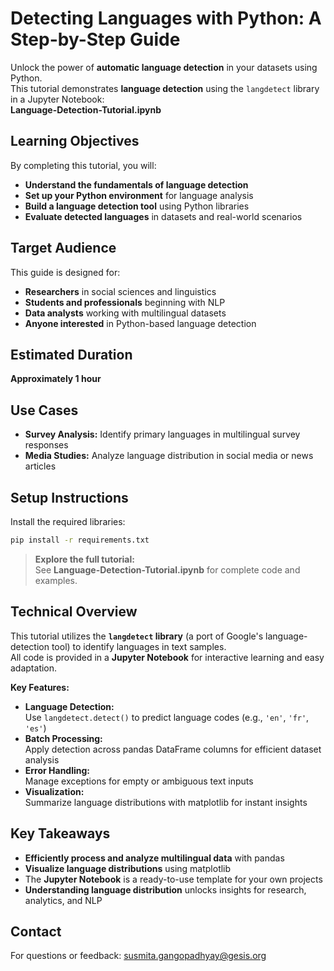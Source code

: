 # Detecting Languages with Python: A Step-by-Step Guide

Unlock the power of **automatic language detection** in your datasets using Python.  
This tutorial demonstrates **language detection** using the `langdetect` library in a Jupyter Notebook:  
**Language-Detection-Tutorial.ipynb**


## Learning Objectives

By completing this tutorial, you will:

- **Understand the fundamentals of language detection**
- **Set up your Python environment** for language analysis
- **Build a language detection tool** using Python libraries
- **Evaluate detected languages** in datasets and real-world scenarios


## Target Audience

This guide is designed for:

- **Researchers** in social sciences and linguistics
- **Students and professionals** beginning with NLP
- **Data analysts** working with multilingual datasets
- **Anyone interested** in Python-based language detection


## Estimated Duration

**Approximately 1 hour**


## Use Cases

- **Survey Analysis:** Identify primary languages in multilingual survey responses
- **Media Studies:** Analyze language distribution in social media or news articles


## Setup Instructions

Install the required libraries:

```bash
pip install -r requirements.txt
```


> **Explore the full tutorial:**  
> See **Language-Detection-Tutorial.ipynb** for complete code and examples.


## Technical Overview

This tutorial utilizes the **`langdetect` library** (a port of Google's language-detection tool) to identify languages in text samples.  
All code is provided in a **Jupyter Notebook** for interactive learning and easy adaptation.

**Key Features:**

- **Language Detection:**  
    Use `langdetect.detect()` to predict language codes (e.g., `'en'`, `'fr'`, `'es'`)
- **Batch Processing:**  
    Apply detection across pandas DataFrame columns for efficient dataset analysis
- **Error Handling:**  
    Manage exceptions for empty or ambiguous text inputs
- **Visualization:**  
    Summarize language distributions with matplotlib for instant insights


## Key Takeaways

- **Efficiently process and analyze multilingual data** with pandas
- **Visualize language distributions** using matplotlib
- The **Jupyter Notebook** is a ready-to-use template for your own projects
- **Understanding language distribution** unlocks insights for research, analytics, and NLP


## Contact

For questions or feedback:  <susmita.gangopadhyay@gesis.org>
